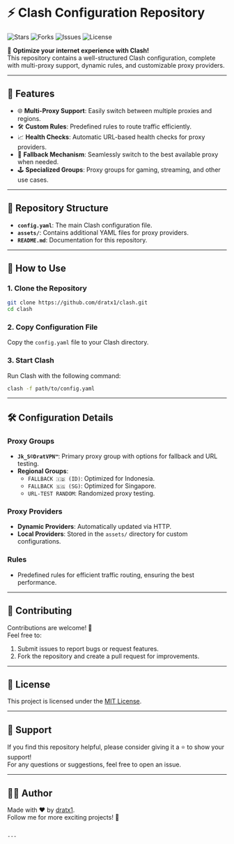 # ⚡ Clash Configuration Repository

![Stars](https://img.shields.io/github/stars/dratx1/clash?style=flat-square)
![Forks](https://img.shields.io/github/forks/dratx1/clash?style=flat-square)
![Issues](https://img.shields.io/github/issues/dratx1/clash?style=flat-square)
![License](https://img.shields.io/github/license/dratx1/clash?style=flat-square)

📡 **Optimize your internet experience with Clash!**  
This repository contains a well-structured Clash configuration, complete with multi-proxy support, dynamic rules, and customizable proxy providers.

---

## 🚀 Features

- 🌐 **Multi-Proxy Support**: Easily switch between multiple proxies and regions.
- 🛠️ **Custom Rules**: Predefined rules to route traffic efficiently.
- 📈 **Health Checks**: Automatic URL-based health checks for proxy providers.
- 🔄 **Fallback Mechanism**: Seamlessly switch to the best available proxy when needed.
- 🕹️ **Specialized Groups**: Proxy groups for gaming, streaming, and other use cases.

---

## 📂 Repository Structure

- **`config.yaml`**: The main Clash configuration file.
- **`assets/`**: Contains additional YAML files for proxy providers.
- **`README.md`**: Documentation for this repository.

---

## 📜 How to Use

### 1. Clone the Repository
```bash
git clone https://github.com/dratx1/clash.git
cd clash
```

### 2. Copy Configuration File
Copy the `config.yaml` file to your Clash directory.

### 3. Start Clash
Run Clash with the following command:
```bash
clash -f path/to/config.yaml
```

---

## 🛠️ Configuration Details

### Proxy Groups
- **`Jk_S©DratVPN™`**: Primary proxy group with options for fallback and URL testing.
- **Regional Groups**:
  - `FALLBACK 🇮🇩 (ID)`: Optimized for Indonesia.
  - `FALLBACK 🇸🇬 (SG)`: Optimized for Singapore.
  - `URL-TEST RANDOM`: Randomized proxy testing.

### Proxy Providers
- **Dynamic Providers**: Automatically updated via HTTP.
- **Local Providers**: Stored in the `assets/` directory for custom configurations.

### Rules
- Predefined rules for efficient traffic routing, ensuring the best performance.

---

## 🤝 Contributing

Contributions are welcome! 🎉  
Feel free to:
1. Submit issues to report bugs or request features.
2. Fork the repository and create a pull request for improvements.

---

## 📜 License

This project is licensed under the [MIT License](LICENSE).

---

## 🌟 Support

If you find this repository helpful, please consider giving it a ⭐ to show your support!  
For any questions or suggestions, feel free to open an issue.

---

## 🧑‍💻 Author

Made with ❤️ by [dratx1](https://github.com/dratx1).  
Follow me for more exciting projects! 🚀
```

---